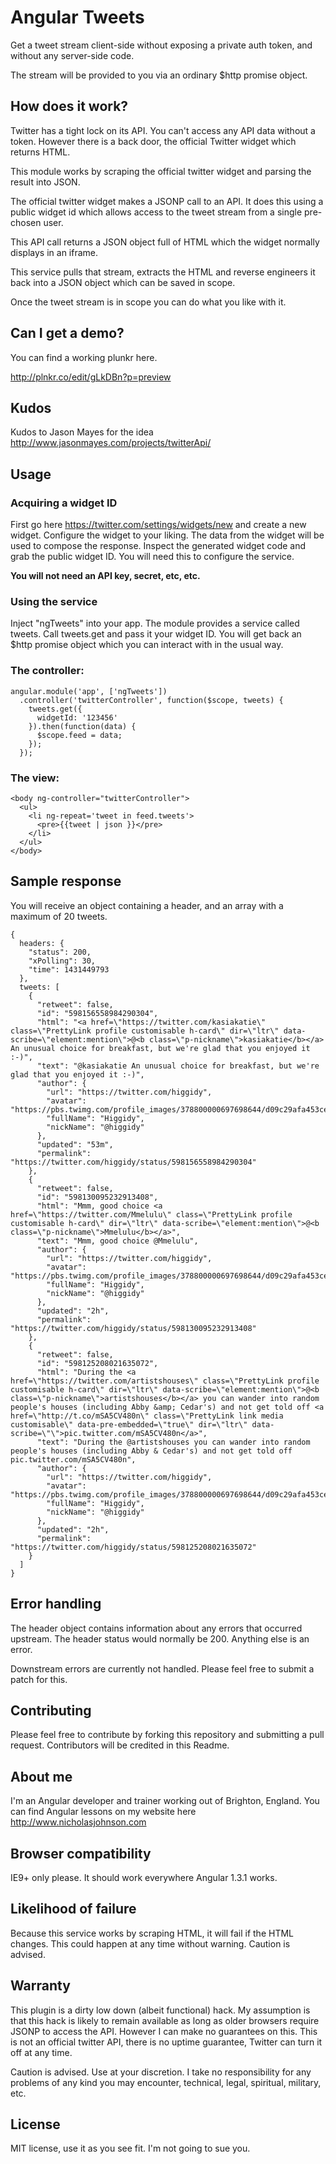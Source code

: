# Angular Tweets

Get a tweet stream client-side without exposing a private auth token, and without any server-side code. 

The stream will be provided to you via an ordinary $http promise object.

## How does it work?

Twitter has a tight lock on its API. You can't access any API data without a token. However there is a back door, the official Twitter widget which returns HTML.

This module works by scraping the official twitter widget and parsing the result into JSON.

The official twitter widget makes a JSONP call to an API. It does this using a public widget id which allows access to the tweet stream from a single pre-chosen user.

This API call returns a JSON object full of HTML which the widget normally displays in an iframe.

This service pulls that stream, extracts the HTML and reverse engineers it back into a JSON object which can be saved in scope.

Once the tweet stream is in scope you can do what you like with it.

## Can I get a demo?

You can find a working plunkr here.

<http://plnkr.co/edit/gLkDBn?p=preview>

## Kudos

Kudos to Jason Mayes for the idea <http://www.jasonmayes.com/projects/twitterApi/>

## Usage

### Acquiring a widget ID

First go here <https://twitter.com/settings/widgets/new> and create a new widget. Configure the widget to your liking. The data from the widget will be used to compose the response. Inspect the generated widget code and grab the public widget ID. You will need this to configure the service.

**You will not need an API key, secret, etc, etc.**

### Using the service

Inject "ngTweets" into your app. The module provides a service called tweets. Call tweets.get and pass it your widget ID. You will get back an $http promise object which you can interact with in the usual way.

### The controller:

    angular.module('app', ['ngTweets'])
      .controller('twitterController', function($scope, tweets) {
        tweets.get({
          widgetId: '123456'
        }).then(function(data) {
          $scope.feed = data;
        });
      });

### The view:

    <body ng-controller="twitterController">
      <ul>
        <li ng-repeat='tweet in feed.tweets'>
          <pre>{{tweet | json }}</pre>
        </li>
      </ul>
    </body>

## Sample response

You will receive an object containing a header, and an array with a maximum of 20 tweets.

    {
      headers: {
        "status": 200,
        "xPolling": 30,
        "time": 1431449793
      },
      tweets: [
        {
          "retweet": false,
          "id": "598156558984290304",
          "html": "<a href=\"https://twitter.com/kasiakatie\" class=\"PrettyLink profile customisable h-card\" dir=\"ltr\" data-scribe=\"element:mention\">@<b class=\"p-nickname\">kasiakatie</b></a> An unusual choice for breakfast, but we're glad that you enjoyed it :-)",
          "text": "@kasiakatie An unusual choice for breakfast, but we're glad that you enjoyed it :-)",
          "author": {
            "url": "https://twitter.com/higgidy",
            "avatar": "https://pbs.twimg.com/profile_images/378800000697698644/d09c29afa453ce0e224266efda526210_normal.jpeg",
            "fullName": "Higgidy",
            "nickName": "@higgidy"
          },
          "updated": "53m",
          "permalink": "https://twitter.com/higgidy/status/598156558984290304"
        },
        {
          "retweet": false,
          "id": "598130095232913408",
          "html": "Mmm, good choice <a href=\"https://twitter.com/Mmelulu\" class=\"PrettyLink profile customisable h-card\" dir=\"ltr\" data-scribe=\"element:mention\">@<b class=\"p-nickname\">Mmelulu</b></a>",
          "text": "Mmm, good choice @Mmelulu",
          "author": {
            "url": "https://twitter.com/higgidy",
            "avatar": "https://pbs.twimg.com/profile_images/378800000697698644/d09c29afa453ce0e224266efda526210_normal.jpeg",
            "fullName": "Higgidy",
            "nickName": "@higgidy"
          },
          "updated": "2h",
          "permalink": "https://twitter.com/higgidy/status/598130095232913408"
        },
        {
          "retweet": false,
          "id": "598125208021635072",
          "html": "During the <a href=\"https://twitter.com/artistshouses\" class=\"PrettyLink profile customisable h-card\" dir=\"ltr\" data-scribe=\"element:mention\">@<b class=\"p-nickname\">artistshouses</b></a> you can wander into random people's houses (including Abby &amp; Cedar's) and not get told off <a href=\"http://t.co/mSA5CV480n\" class=\"PrettyLink link media customisable\" data-pre-embedded=\"true\" dir=\"ltr\" data-scribe=\"\">pic.twitter.com/mSA5CV480n</a>",
          "text": "During the @artistshouses you can wander into random people's houses (including Abby & Cedar's) and not get told off pic.twitter.com/mSA5CV480n",
          "author": {
            "url": "https://twitter.com/higgidy",
            "avatar": "https://pbs.twimg.com/profile_images/378800000697698644/d09c29afa453ce0e224266efda526210_normal.jpeg",
            "fullName": "Higgidy",
            "nickName": "@higgidy"
          },
          "updated": "2h",
          "permalink": "https://twitter.com/higgidy/status/598125208021635072"
        }
      ]
    }

## Error handling

The header object contains information about any errors that occurred upstream. The header status would normally be 200. Anything else is an error.

Downstream errors are currently not handled. Please feel free to submit a patch for this.


## Contributing

Please feel free to contribute by forking this repository and submitting a pull request. Contributors will be credited in this Readme.

## About me

I'm an Angular developer and trainer working out of Brighton, England. You can find Angular lessons on my website here <http://www.nicholasjohnson.com>

## Browser compatibility

IE9+ only please. It should work everywhere Angular 1.3.1 works.

## Likelihood of failure

Because this service works by scraping HTML, it will fail if the HTML changes. This could happen at any time without warning. Caution is advised.

## Warranty

This plugin is a dirty low down (albeit functional) hack. My assumption is that this hack is likely to remain available as long as older browsers require JSONP to access the API. However I can make no guarantees on this. This is not an official twitter API, there is no uptime guarantee, Twitter can turn it off at any time.

Caution is advised. Use at your discretion. I take no responsibility for any problems of any kind you may encounter, technical, legal, spiritual, military, etc.

## License

MIT license, use it as you see fit. I'm not going to sue you.

